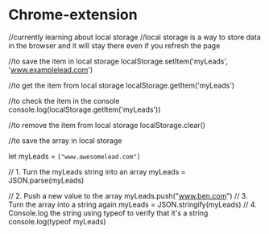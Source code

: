# Chrome-extension

//currently learning about local storage
//local storage is a way to store data in the browser and it will stay there even if you refresh the page

//to save the item in local storage
localStorage.setItem('myLeads', 'www.examplelead.com')

//to get the item from local storage
localStorage.getItem('myLeads') 

//to check the item in the console
console.log(localStorage.getItem('myLeads'))

//to remove the item from local storage
localStorage.clear()


//to save the array in local storage

let myLeads = `["www.awesomelead.com"]`

// 1. Turn the myLeads string into an array
myLeads = JSON.parse(myLeads)

// 2. Push a new value to the array
myLeads.push("www.ben.com")
// 3. Turn the array into a string again
myLeads = JSON.stringify(myLeads)
// 4. Console.log the string using typeof to verify that it's a string
console.log(typeof myLeads)



